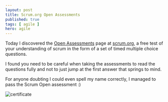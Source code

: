 ```yaml
---
layout: post
title: Scrum.org Open Assessments
published: true
tags: [ agile ]
hero: agile
---
```


Today I discovered the [Open Assessments](https://www.scrum.org/Assessments/Open-Assessments) 
page at [scrum.org](https://www.scrum.org/), a free test of your understanding 
of scrum in the form of a set of timed multiple choice questions. 

I found you need to be careful when taking the assessments to read the questions 
fully and not to just jump at the first answer that springs to mind.

For anyone doubting I could even spell my name correctly, I managed to pass 
the Scrum Open assessment :)

![certificate](/img/posts/scrum-assessments/crum-org-open-assessment.png)

